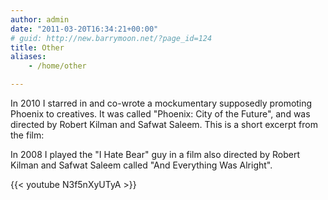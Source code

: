 ```yaml
---
author: admin
date: "2011-03-20T16:34:21+00:00"
# guid: http://new.barrymoon.net/?page_id=124
title: Other
aliases: 
    - /home/other

---
```

In 2010 I starred in and co-wrote a mockumentary supposedly promoting Phoenix to creatives. It was called "Phoenix: City of the Future", and was directed by Robert Kilman and Safwat Saleem. This is a short excerpt from the film:

In 2008 I played the "I Hate Bear" guy in a film also directed by Robert Kilman and Safwat Saleem called "And Everything Was Alright". 

{{< youtube N3f5nXyUTyA >}}


